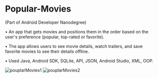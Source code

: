 # Popular-Movies
(Part of Android Developer Nanodegree)

•	An app that gets movies and positions them in the order based on the user's preference (popular, top-rated or favorite).

•	The app allows users to see movie details, watch trailers, and save favorite movies to see their details offline.

•	Used Java, Android SDK, SQLite, API, JSON, Android Studio, XML, OOP.

 ![pouplarMovies1](https://media.giphy.com/media/3b7yzKQINQP0bkpQ1p/giphy.gif) 
 ![pouplarMovies2](https://media.giphy.com/media/kFkLJUDpfc6eNRQUIM/giphy.gif) 
